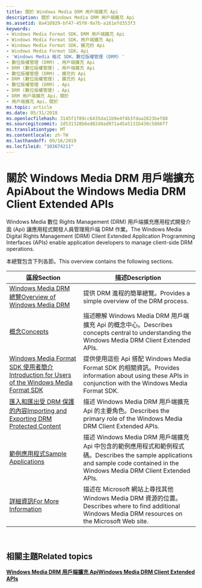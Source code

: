 ```yaml
---
title: 關於 Windows Media DRM 用戶端擴充 Api
description: 關於 Windows Media DRM 用戶端擴充 Api
ms.assetid: 8a410929-bf47-45f0-9a7b-a161efd353f3
keywords:
- Windows Media Format SDK，DRM 用戶端擴充 Api
- Windows Media Format SDK，用戶端擴充 Api
- Windows Media Format SDK，擴充的 Api
- Windows Media Format SDK，Api
- 'Windows Media 格式 SDK、數位版權管理 (DRM) '
- 數位版權管理 (DRM) 、用戶端擴充 Api
- DRM (數位版權管理) 、用戶端擴充 Api
- 數位版權管理 (DRM) 、擴充的 Api
- DRM (數位版權管理) 、擴充的 Api
- 數位版權管理 (DRM) 、Api
- DRM (數位版權管理) ，Api
- DRM 用戶端擴充 Api，關於
- 用戶端擴充 Api，關於
ms.topic: article
ms.date: 05/31/2018
ms.openlocfilehash: 3145f1f89cc6435da11b9e4f4b3fdaa2623bef88
ms.sourcegitcommit: 2d531328b6ed82d4ad971a45a5131b430c5866f7
ms.translationtype: MT
ms.contentlocale: zh-TW
ms.lasthandoff: 09/16/2019
ms.locfileid: "103674211"
---
```

# <a name="about-the-windows-media-drm-client-extended-apis"></a><span data-ttu-id="e18e7-116">關於 Windows Media DRM 用戶端擴充 Api</span><span class="sxs-lookup"><span data-stu-id="e18e7-116">About the Windows Media DRM Client Extended APIs</span></span>

<span data-ttu-id="e18e7-117">Windows Media 數位 Rights Management (DRM) 用戶端擴充應用程式開發介面 (Api) 讓應用程式開發人員管理用戶端 DRM 作業。</span><span class="sxs-lookup"><span data-stu-id="e18e7-117">The Windows Media Digital Rights Management (DRM) Client Extended Application Programming Interfaces (APIs) enable application developers to manage client-side DRM operations.</span></span>

<span data-ttu-id="e18e7-118">本總覽包含下列各節。</span><span class="sxs-lookup"><span data-stu-id="e18e7-118">This overview contains the following sections.</span></span>



| <span data-ttu-id="e18e7-119">區段</span><span class="sxs-lookup"><span data-stu-id="e18e7-119">Section</span></span>                                                                                                              | <span data-ttu-id="e18e7-120">描述</span><span class="sxs-lookup"><span data-stu-id="e18e7-120">Description</span></span>                                                                                                |
|----------------------------------------------------------------------------------------------------------------------|------------------------------------------------------------------------------------------------------------|
| [<span data-ttu-id="e18e7-121">Windows Media DRM 總覽</span><span class="sxs-lookup"><span data-stu-id="e18e7-121">Overview of Windows Media DRM</span></span>](overview-of-windows-media-drm.md)                                                   | <span data-ttu-id="e18e7-122">提供 DRM 進程的簡單總覽。</span><span class="sxs-lookup"><span data-stu-id="e18e7-122">Provides a simple overview of the DRM process.</span></span>                                                             |
| [<span data-ttu-id="e18e7-123">概念</span><span class="sxs-lookup"><span data-stu-id="e18e7-123">Concepts</span></span>](drmconcepts.md)                                                                                          | <span data-ttu-id="e18e7-124">描述瞭解 Windows Media DRM 用戶端擴充 Api 的概念中心。</span><span class="sxs-lookup"><span data-stu-id="e18e7-124">Describes concepts central to understanding the Windows Media DRM Client Extended APIs.</span></span>                    |
| [<span data-ttu-id="e18e7-125">Windows Media Format SDK 使用者簡介</span><span class="sxs-lookup"><span data-stu-id="e18e7-125">Introduction for Users of the Windows Media Format SDK</span></span>](introduction-for-users-of-the-windows-media-format-sdk.md) | <span data-ttu-id="e18e7-126">提供使用這些 Api 搭配 Windows Media Format SDK 的相關資訊。</span><span class="sxs-lookup"><span data-stu-id="e18e7-126">Provides information about using these APIs in conjunction with the Windows Media Format SDK.</span></span>              |
| [<span data-ttu-id="e18e7-127">匯入和匯出受 DRM 保護的內容</span><span class="sxs-lookup"><span data-stu-id="e18e7-127">Importing and Exporting DRM Protected Content</span></span>](importing-and-exporting-drm-protected-content.md)                   | <span data-ttu-id="e18e7-128">描述 Windows Media DRM 用戶端擴充 Api 的主要角色。</span><span class="sxs-lookup"><span data-stu-id="e18e7-128">Describes the primary role of the Windows Media DRM Client Extended APIs.</span></span>                                  |
| [<span data-ttu-id="e18e7-129">範例應用程式</span><span class="sxs-lookup"><span data-stu-id="e18e7-129">Sample Applications</span></span>](drm-sample-applications.md)                                                                   | <span data-ttu-id="e18e7-130">描述 Windows Media DRM 用戶端擴充 Api 中包含的範例應用程式和範例程式碼。</span><span class="sxs-lookup"><span data-stu-id="e18e7-130">Describes the sample applications and sample code contained in the Windows Media DRM Client Extended APIs.</span></span> |
| [<span data-ttu-id="e18e7-131">詳細資訊</span><span class="sxs-lookup"><span data-stu-id="e18e7-131">For More Information</span></span>](drm-for-more-information.md)                                                                 | <span data-ttu-id="e18e7-132">描述在 Microsoft 網站上尋找其他 Windows Media DRM 資源的位置。</span><span class="sxs-lookup"><span data-stu-id="e18e7-132">Describes where to find additional Windows Media DRM resources on the Microsoft Web site.</span></span>                  |



 

## <a name="related-topics"></a><span data-ttu-id="e18e7-133">相關主題</span><span class="sxs-lookup"><span data-stu-id="e18e7-133">Related topics</span></span>

<dl> <dt>

[<span data-ttu-id="e18e7-134">**Windows Media DRM 用戶端擴充 Api**</span><span class="sxs-lookup"><span data-stu-id="e18e7-134">**Windows Media DRM Client Extended APIs**</span></span>](windows-media-drm-client-extended-apis.md)
</dt> </dl>

 

 




